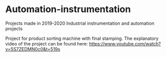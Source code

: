 # Automation-instrumentation
Projects made in 2019-2020
Industrial instrumentation and automation projects

Project for product sorting machine with final stamping. 
The explanatory video of the project can be found here:
https://www.youtube.com/watch?v=5S7ZEDMN0c0&t=519s
